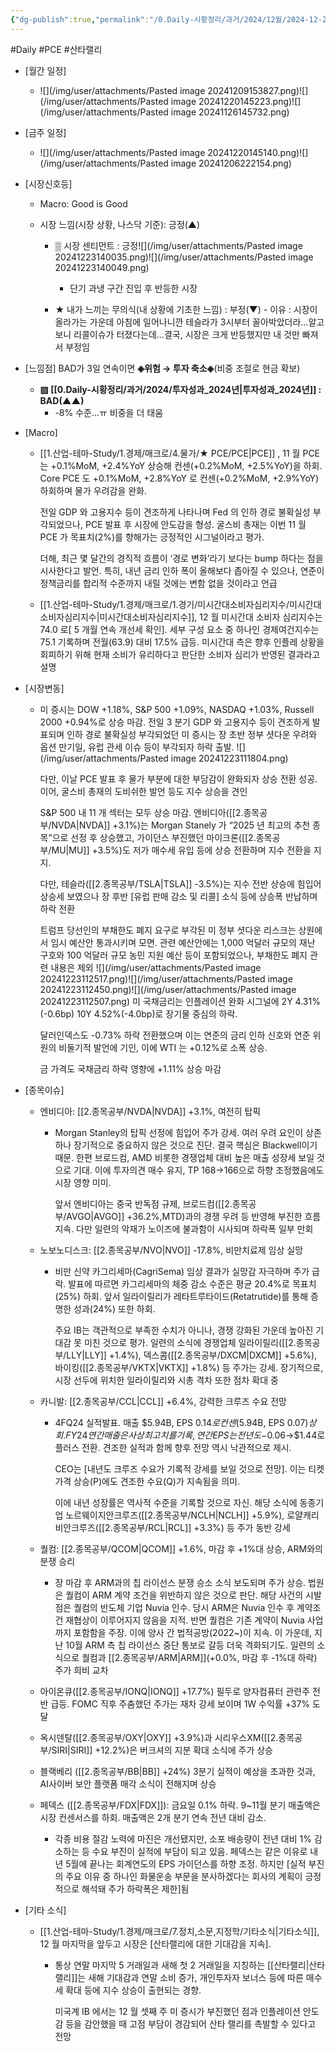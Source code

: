 ```yaml
---
{"dg-publish":true,"permalink":"/0.Daily-시황정리/과거/2024/12월/2024-12-21/","created":"2024-12-16T22:31:32.383+09:00","updated":"2025-06-03T20:08:43.861+09:00"}
---
```


#Daily #PCE #산타랠리 


- [월간 일정]
	- ![](/img/user/attachments/Pasted image 20241209153827.png)![](/img/user/attachments/Pasted image 20241220145223.png)![](/img/user/attachments/Pasted image 20241126145732.png)

- [금주 일정]
	- ![](/img/user/attachments/Pasted image 20241220145140.png)![](/img/user/attachments/Pasted image 20241206222154.png)




- [시장신호등]
	- Macro: Good is Good 
	  
	- 시장 느낌(시장 상황, 나스닥 기준): 긍정(▲)
		  
		- ▒ 시장 센티먼트 : 긍정![](/img/user/attachments/Pasted image 20241223140035.png)![](/img/user/attachments/Pasted image 20241223140049.png)
			- 단기 과냉 구간 진입 후 반등한 시장
			  
		- ★ 내가 느끼는 무의식(내 상황에 기초한 느낌) : 부정(▼)
				- 이유 : 시장이 올라가는 가운데 아침에 일어나니깐 테슬라가 3시부터 꼴아박았더라...알고보니 리콜이슈가 터졌다는데...결국, 시장은 크게 반등했지만 내 것만 빠져서 부정임




- [느낌점] BAD가 3일 연속이면 **◈위험 → 투자 축소◈**(비중 조절로 현금 확보)
	  
	- **▨ [[0.Daily-시황정리/과거/2024/투자성과_2024년\|투자성과_2024년]] : BAD(▲▲)**
		- -8% 수준...ㅠ 비중을 더 태움




- [Macro]
	- [[1.산업-테마-Study/1.경제/매크로/4.물가/★ PCE/PCE\|PCE]] , 11 월 PCE 는 +0.1%MoM, +2.4%YoY 상승해 컨센(+0.2%MoM, +2.5%YoY)을 하회. Core PCE 도 +0.1%MoM, +2.8%YoY 로 컨센(+0.2%MoM, +2.9%YoY) 하회하며 물가 우려감을 완화. 
	  
	  전일 GDP 와 고용지수 등이 견조하게 나타나며 Fed 의 인하 경로 불확실성 부각되었으나, PCE 발표 후 시장에 안도감을 형성. 굴스비 총재는 이번 11 월 PCE 가 목표치(2%)를 향해가는 긍정적인 시그널이라고 평가. 
	  
	  더해, 최근 몇 달간의 경직적 흐름이 ‘경로 변화’라기 보다는 bump 하다는 점을 시사한다고 발언. 특히, 내년 금리 인하 폭이 올해보다 좁아질 수 있으나, 연준이 정책금리를 합리적 수준까지 내릴 것에는 변함 없을 것이라고 언급
	  
	- [[1.산업-테마-Study/1.경제/매크로/1.경기/미시간대소비자심리지수/미시간대소비자심리지수\|미시간대소비자심리지수]], 12 월 미시간대 소비자 심리지수는 74.0 로[ 5 개월 연속 개선세 확인]. 세부 구성 요소 중 하나인 경제여건지수는 75.1 기록하며 전월(63.9) 대비 17.5% 급등. 미시간대 측은 향후 인플레 상황을 회피하기 위해 현재 소비가 유리하다고 판단한 소비자 심리가 반영된 결과라고 설명





- [시장변동]
	- 미 증시는 DOW +1.18%, S&P 500 +1.09%, NASDAQ +1.03%, Russell 2000 +0.94%로 상승 마감. 전일 3 분기 GDP 와 고용지수 등이 견조하게 발표되며 인하 경로 불확실성 부각되었던 미 증시는 장 초반 정부 셧다운 우려와 옵션 만기일, 유럽 관세 이슈 등이 부각되자 하락 출발. ![](/img/user/attachments/Pasted image 20241223111804.png)
	  
	  다만, 이날 PCE 발표 후 물가 부분에 대한 부담감이 완화되자 상승 전환 성공. 이어, 굴스비 총재의 도비쉬한 발언 등도 지수 상승을 견인
	  
	  S&P 500 내 11 개 섹터는 모두 상승 마감. 엔비디아([[2.종목공부/NVDA\|NVDA]] +3.1%)는 Morgan Stanely 가 “2025 년 최고의 추천 종목”으로 선정 후 상승했고, 가이던스 부진했던 마이크론([[2.종목공부/MU\|MU]] +3.5%)도 저가 매수세 유입 등에 상승 전환하며 지수 전환을 지지. 
	  
	  다만, 테슬라([[2.종목공부/TSLA\|TSLA]] -3.5%)는 지수 전반 상승에 힘입어 상승세 보였으나 장 후반 [유럽 판매 감소 및 리콜] 소식 등에 상승폭 반납하며 하락 전환
	  
	  트럼프 당선인의 부채한도 폐지 요구로 부각된 미 정부 셧다운 리스크는 상원에서 임시 예산안 통과시키며 모면. 관련 예산안에는 1,000 억달러 규모의 재난 구호와 100 억달러 규모 농민 지원 예산 등이 포함되었으나, 부채한도 폐지 관련 내용은 제외
	  ![](/img/user/attachments/Pasted image 20241223112517.png)![](/img/user/attachments/Pasted image 20241223112450.png)![](/img/user/attachments/Pasted image 20241223112507.png)
	  미 국채금리는 인플레이션 완화 시그널에 2Y 4.31%(-0.6bp) 10Y 4.52%(-4.0bp)로 장기물 중심의 하락. 
	  
	  달러인덱스도 -0.73% 하락 전환했으며 이는 연준의 금리 인하 신호와 연준 위원의 비둘기적 발언에 기인, 이에 WTI 는 +0.12%로 소폭 상승. 
	  
	  금 가격도 국채금리 하락 영향에 +1.11% 상승 마감






- [종목이슈]
	- 엔비디아: [[2.종목공부/NVDA\|NVDA]] +3.1%, 여전히 탑픽
		- Morgan Stanley의 탑픽 선정에 힘입어 주가 강세. 여러 우려 요인이 상존하나 장기적으로 중요하지 않은 것으로 진단. 결국 핵심은 Blackwell이기 때문. 한편 브로드컴, AMD 비롯한 경쟁업체 대비 높은 매출 성장세 보일 것으로 기대. 이에 투자의견 매수 유지, TP $168→$166으로 하향 조정했음에도 시장 영향 미미. 
		  
		  앞서 엔비디아는 중국 반독점 규제, 브로드컴([[2.종목공부/AVGO\|AVGO]] +36.2%,MTD)과의 경쟁 우려 등 반영해 부진한 흐름 지속. 다만 일련의 악재가 노이즈에 불과함이 시사되며 하락폭 일부 만회
		  
	- 노보노디스크: [[2.종목공부/NVO\|NVO]] -17.8%, 비만치료제 임상 실망
		- 비만 신약 카그리세마(CagriSema) 임상 결과가 실망감 자극하며 주가 급락. 발표에 따르면 카그리세마의 체중 감소 수준은 평균 20.4%로 목표치(25%) 하회. 앞서 일라이릴리가 레타트루타이드(Retatrutide)를 통해 증명한 성과(24%) 또한 하회. 
		  
		  주요 IB는 객관적으로 부족한 수치가 아니나, 경쟁 강화된 가운데 높아진 기대감 못 미친 것으로 평가. 일련의 소식에 경쟁업체 일라이릴리([[2.종목공부/LLY\|LLY]] +1.4%), 덱스콤([[2.종목공부/DXCM\|DXCM]] +5.6%), 바이킹([[2.종목공부/VKTX\|VKTX]] +1.8%) 등 주가는 강세. 장기적으로, 시장 선두에 위치한 일라이릴리와 시총 격차 또한 점차 확대 중
		  
	- 카니발: [[2.종목공부/CCL\|CCL]] +6.4%, 강력한 크루즈 수요 전망
		- 4FQ24 실적발표. 매출 $5.94B, EPS $0.14로 컨센($5.94B, EPS $0.07) 상회. FY24 연간 매출은 사상 최고치를 기록, 연간 EPS는 전년도 -$0.06→$1.44로 플러스 전환. 견조한 실적과 함께 향후 전망 역시 낙관적으로 제시. 
		  
		  CEO는 [내년도 크루즈 수요가 기록적 강세를 보일 것으로 전망]. 이는 티켓 가격 상승(P)에도 견조한 수요(Q)가 지속됨을 의미. 
		  
		  이에 내년 성장률은 역사적 수준을 기록할 것으로 자신. 해당 소식에 동종기업 노르웨이지안크루즈([[2.종목공부/NCLH\|NCLH]] +5.9%), 로얄캐리비안크루즈([[2.종목공부/RCL\|RCL]] +3.3%) 등 주가 동반 강세
		  
	- 퀄컴: [[2.종목공부/QCOM\|QCOM]] +1.6%, 마감 후 +1%대 상승, ARM와의 분쟁 승리
		- 장 마감 후 ARM과의 칩 라이선스 분쟁 승소 소식 보도되며 주가 상승. 법원은 퀄컴이 ARM 계약 조건을 위반하지 않은 것으로 판단. 해당 사건의 시발점은 퀄컴의 반도체 기업 Nuvia 인수. 당시 ARM은 Nuvia 인수 후 계약조건 재협상이 이루어지지 않음을 지적. 반면 퀄컴은 기존 계약이 Nuvia 사업까지 포함함을 주장. 이에 양사 간 법적공방(2022~)이 지속. 이 가운데, 지난 10월 ARM 측 칩 라이선스 중단 통보로 갈등 더욱 격화되기도. 일련의 소식으로 퀄컴과 [[2.종목공부/ARM\|ARM]](+0.0%, 마감 후 -1%대 하락) 주가 희비 교차
		  
	- 아이온큐([[2.종목공부/IONQ\|IONQ]] +17.7%) 필두로 양자컴퓨터 관련주 전반 급등. FOMC 직후 주춤했던 주가는 재차 강세 보이며 1W 수익률 +37% 도달
	  
	- 옥시덴탈([[2.종목공부/OXY\|OXY]] +3.9%)과 시리우스XM([[2.종목공부/SIRI\|SIRI]] +12.2%)은 버크셔의 지분 확대 소식에 주가 상승
	  
	- 블랙베리 ([[2.종목공부/BB\|BB]] +24%) 3분기 실적이 예상을 초과한 것과, AI사이버 보안 플랫폼 매각 소식이 전해지며 상승
	  
	- 페덱스 ([[2.종목공부/FDX\|FDX]]): 금요일 0.1% 하락. 9~11월 분기 매출액은 시장 컨센서스를 하회. 매출액은 2개 분기 연속 전년 대비 감소. 
		- 각종 비용 절감 노력에 마진은 개선됐지만, 소포 배송량이 전년 대비 1% 감소하는 등 수요 부진이 실적에 부담이 되고 있음. 페덱스는 같은 이유로 내년 5월에 끝나는 회계연도의 EPS 가이던스를 하향 조정. 하지만 [실적 부진의 주요 이유 중 하나인 화물운송 부문을 분사하겠다는 회사의 계획이 긍정적으로 해석돼 주가 하락폭은 제한]됨



- [기타 소식]
	- [[1.산업-테마-Study/1.경제/매크로/7.정치,소문,지정학/기타소식\|기타소식]], 12 월 마지막을 앞두고 시장은 [산타랠리에 대한 기대감을 지속]. 
		- 통상 연말 마지막 5 거래일과 새해 첫 2 거래일을 지칭하는 [[산타랠리\|산타랠리]]는 새해 기대감과 연말 소비 증가, 개인투자자 보너스 등에 따른 매수세 확대 등에 지수 상승이 출현되는 경향. 
		  
		  미국계 IB 에서는 12 월 셋째 주 미 증시가 부진했던 점과 인플레이션 안도감 등을 감안했을 때 고점 부담이 경감되어 산타 랠리를 촉발할 수 있다고 전망

